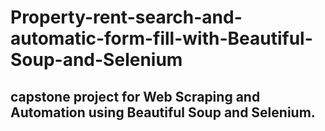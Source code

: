 # Property-rent-search-and-automatic-form-fill-with-Beautiful-Soup-and-Selenium

## capstone project for Web Scraping and Automation using Beautiful Soup and Selenium.

